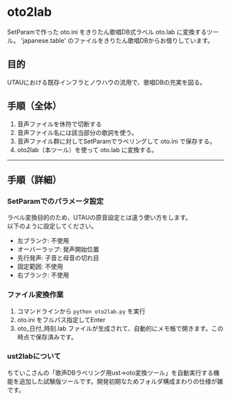 # oto2lab

SetParamで作った oto.ini をきりたん歌唱DB式ラベル oto.lab に変換するツール。
'japanese.table' のファイルをきりたん歌唱DBからお借りしています。

## 目的

UTAUにおける既存インフラとノウハウの流用で、歌唱DBの充実を図る。

## 手順（全体）

1.  音声ファイルを休符で切断する
2.  音声ファイル名には該当部分の歌詞を使う。
3.  音声ファイル群に対してSetParamでラベリングして oto.ini で保存する。
4.  oto2lab（本ツール）を使って oto.lab に変換する。

* * *

## 手順（詳細）

### SetParamでのパラメータ設定

ラベル変換目的のため、UTAUの原音設定とは違う使い方をします。  
以下のように設定してください。

-   左ブランク: 不使用
-   オーバーラップ: 発声開始位置
-   先行発声: 子音と母音の切れ目
-   固定範囲: 不使用
-   右ブランク: 不使用

### ファイル変換作業

<!---実装目標
1. oto.ini を oto2lab.py にドラッグ&ドロップ。（ini, txt, lab対応）
2.  oto.iniをフルパス指定してEnter
3.  oto.ini と同じフォルダに oto_yyyyMMdd_hhmmss.lab ファイルが生成されます。
-->

1.  コマンドラインから `python oto2lab.py` を実行
2.  oto.ini をフルパス指定してEnter
3.  oto\_日付\_時刻.lab ファイルが生成されて、自動的にメモ帳で開きます。この時点で保存済みです。

### ust2labについて
ちていこさんの「歌声DBラベリング用ust→oto変換ツール」を自動実行する機能を追加した試験版ツールです。開発初期なためフォルダ構成まわりの仕様が雑です。
